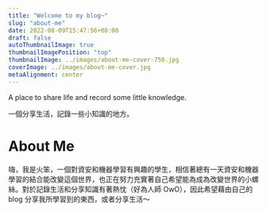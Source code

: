 ```yaml
---
title: "Welcome to my blog~"
slug: "about-me"
date: 2022-08-09T15:47:56+08:00
draft: false
autoThumbnailImage: true
thumbnailImagePosition: "top"
thumbnailImage: ../images/about-me-cover-750.jpg
coverImage: ../images/about-me-cover.jpg
metaAlignment: center
---
```

A place to share life and record some little knowledge.

一個分享生活，記錄一些小知識的地方。
<!--more-->

# About Me

嗨，我是火笨，一個對資安和機器學習有興趣的學生，相信著總有一天資安和機器學習的結合能改變這個世界，也正在努力充實著自己希望能為成為改變世界的小螺絲。對於記錄生活和分享知識有著熱忱（好為人師 OwO），因此希望藉由自己的 blog 分享我所學習到的東西，或者分享生活～
